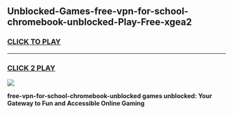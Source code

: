
## Unblocked-Games-free-vpn-for-school-chromebook-unblocked-Play-Free-xgea2
<h3>
<a href="https://premium76.site?title=free-vpn-for-school-chromebook-unblocked&ref=21A">CLICK TO PLAY</a></h3>
<hr>

<h3>
<a href="https://premium76.site?title=free-vpn-for-school-chromebook-unblocked&ref=21A">CLICK 2 PLAY</a>
  
</h3>

<a href="https://premium76.site?title=free-vpn-for-school-chromebook-unblocked&ref=21A"><img src="https://clearcache.store/games.png"></a>


**free-vpn-for-school-chromebook-unblocked games unblocked: Your Gateway to Fun and Accessible Online Gaming**
